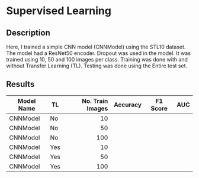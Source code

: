 # Supervised Learning

## Description

Here, I trained a simple CNN model (CNNModel) using the STL10 dataset. The model had a ResNet50 encoder. Dropout was used in the model. It was trained using 10, 50 and 100 images per class. Training was done with and without Transfer Learning (TL). Testing was done using the Entire test set.


## Results

| Model Name | TL  | No. Train Images | Accuracy | F1 Score | AUC |
| ---------- | --- | ---------------: | -------- | -------- | --- |
| CNNModel   | No  |               10 |          |          |     |
| CNNModel   | No  |               50 |          |          |     |
| CNNModel   | No  |              100 |          |          |     |
| CNNModel   | Yes |               10 |          |          |     |
| CNNModel   | Yes |               50 |          |          |     |
| CNNModel   | Yes |              100 |          |          |     |
